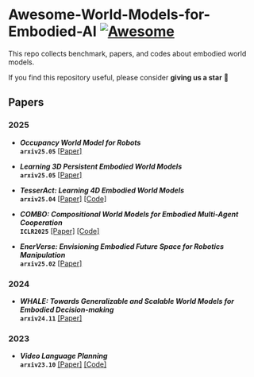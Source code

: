 # Awesome-World-Models-for-Embodied-AI [![Awesome](https://cdn.rawgit.com/sindresorhus/awesome/d7305f38d29fed78fa85652e3a63e154dd8e8829/media/badge.svg)](https://github.com/sindresorhus/awesome)
This repo collects benchmark, papers, and codes about embodied world models.

If you find this repository useful, please consider  **giving us a star** 🌟

## Papers
### 2025
- _**Occupancy World Model for Robots**_ <br>
**`arxiv25.05`** [[Paper]](https://arxiv.org/pdf/2505.05512v1.pdf) <br>

- _**Learning 3D Persistent Embodied World Models**_ <br>
**`arxiv25.05`** [[Paper]](https://arxiv.org/pdf/2505.05495.pdf) <br>

- _**TesserAct: Learning 4D Embodied World Models**_ <br>
**`arxiv25.04`** [[Paper]](https://arxiv.org/pdf/2504.20995v1.pdf) [[Code]](https://github.com/UMass-Embodied-AGI/TesserAct) <br>

- _**COMBO: Compositional World Models for Embodied Multi-Agent Cooperation**_ <br>
**`ICLR2025`** [[Paper]](https://arxiv.org/pdf/2404.10775.pdf) [[Code]](https://github.com/UMass-Embodied-AGI/COMBO) <br>

- _**EnerVerse: Envisioning Embodied Future Space for Robotics Manipulation**_ <br>
**`arxiv25.02`** [[Paper]](https://arxiv.org/pdf/2501.01895.pdf) <br>

### 2024
- _**WHALE: Towards Generalizable and Scalable World Models for Embodied Decision-making**_ <br>
**`arxiv24.11`** [[Paper]](https://arxiv.org/pdf/2411.05619.pdf) <br>

### 2023
- _**Video Language Planning**_ <br>
**`arxiv23.10`** [[Paper]](https://arxiv.org/pdf/2310.10625.pdf) [[Code]](https://github.com/video-language-planning/vlp_code) <br>
